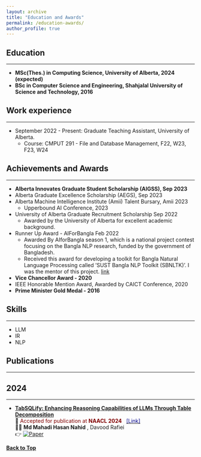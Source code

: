 ```yaml
---
layout: archive
title: "Education and Awards"
permalink: /education-awards/
author_profile: true
---
```


## Education
-----------
* **MSc(Thes.) in Computing Science, University of Alberta, 2024 (expected)**
* **BSc in Computer Science and Engineering, Shahjalal University of Science and Technology, 2016**

## Work experience
-----------
* September 2022 - Present: Graduate Teaching Assistant, University of Alberta.
  * Course: CMPUT 291 - File and Database Management, F22, W23, F23, W24

## Achievements and Awards
-----------
* **Alberta Innovates Graduate Student Scholarship (AIGSS), Sep 2023** 
* Alberta Graduate Excellence Scholarship (AEGS), Sep 2023
* Alberta Machine Intelligence Institute (Amii) Talent Bursary, Amii 2023
  * Upperbound AI Conference, 2023
* University of Alberta Graduate Recruitment Scholarship Sep 2022 
  * Awarded by the University of Alberta for excellent academic background.
* Runner Up Award - AIForBangla Feb 2022
  * Awarded By AIforBangla season 1, which is a national project contest focusing on the Bangla NLP research, funded by the government of Bangladesh.
  * Received this award for developing a toolkit for Bangla Natural Language Processing called ’SUST Bangla NLP Toolkit (SBNLTK)’. I was the mentor of this project. [link]()
* **Vice Chancellor Award - 2020**
* IEEE Honorable Mention Award, Awarded by CAICT Conference, 2020 
* **Prime Minister Gold Medal - 2016**

## Skills
-----------
* LLM
* IR
* NLP

## Publications
-----------

## 2024
-----------
* [**TabSQLify: Enhancing Reasoning Capabilities of LLMs Through Table Decomposition**](https://2024.naacl.org)<br/>
📰 <span style ="color:Maroon"> Accepted for publication at **NAACL 2024** &nbsp; </span> [<span style ="color:DarkBlue"> [Link] </span>](https://2024.naacl.org) <br/>
👨‍💻 **Md Mahadi Hasan Nahid** , Davood Rafiei <br/>
👉 [![Paper](https://img.shields.io/badge/Paper-blue)](https://2024.naacl.org)


[**Back to Top**](#)